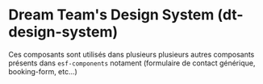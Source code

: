 # Dream Team's Design System (dt-design-system)

Ces composants sont utilisés dans plusieurs plusieurs autres composants présents dans `esf-components` notament (formulaire de contact générique, booking-form, etc...)
